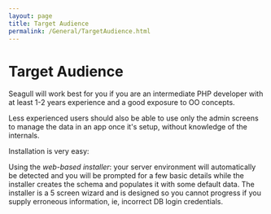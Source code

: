 ```yaml
---
layout: page
title: Target Audience
permalink: /General/TargetAudience.html
---
```


<!-- Name: General/TargetAudience -->
<!-- Version: 4 -->
<!-- Last-Modified: 2006/04/02 02:33:29 -->
<!-- Author: demian -->
<!-- Status: Updated -->

# Target Audience
Seagull will work best for you if you are an intermediate PHP developer with at least 1-2 years experience and a good exposure to OO concepts.  

Less experienced users should also be able to use only the admin screens to manage the data in an app once it's setup, without knowledge of the internals.

Installation is very easy:

Using the *web-based installer*: your server environment will automatically be detected and you will be prompted for a few basic details while the installer creates the schema and populates it with some default data.  The installer is a 5 screen wizard and is designed so you cannot progress if you supply erroneous information, ie, incorrect DB login credentials.